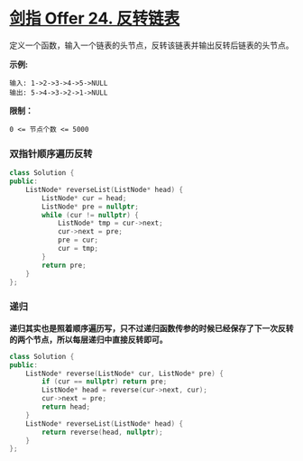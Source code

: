 # [剑指 Offer 24. 反转链表](https://leetcode.cn/problems/fan-zhuan-lian-biao-lcof/)

定义一个函数，输入一个链表的头节点，反转该链表并输出反转后链表的头节点。

**示例:**

```
输入: 1->2->3->4->5->NULL
输出: 5->4->3->2->1->NULL
```

**限制：**

```
0 <= 节点个数 <= 5000
```

### 双指针顺序遍历反转

```c++
class Solution {
public:
    ListNode* reverseList(ListNode* head) {
        ListNode* cur = head;
        ListNode* pre = nullptr;
        while (cur != nullptr) {
            ListNode* tmp = cur->next;
            cur->next = pre;
            pre = cur;
            cur = tmp;
        }
        return pre;
    }
};
```

### 递归

**递归其实也是照着顺序遍历写，只不过递归函数传参的时候已经保存了下一次反转的两个节点，所以每层递归中直接反转即可。**

```c++
class Solution {
public:
    ListNode* reverse(ListNode* cur, ListNode* pre) {
        if (cur == nullptr) return pre;
        ListNode* head = reverse(cur->next, cur);
        cur->next = pre;
        return head;
    }
    ListNode* reverseList(ListNode* head) {
        return reverse(head, nullptr);
    }
};
```